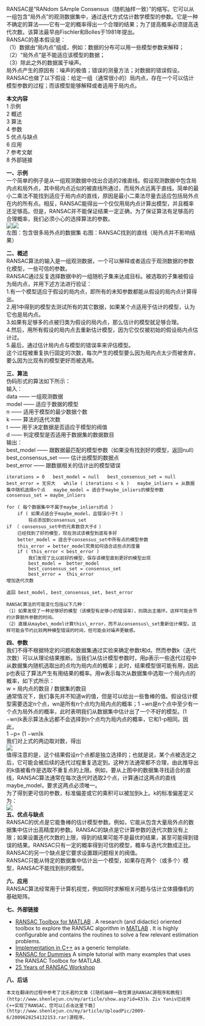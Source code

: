 RANSAC是“RANdom SAmple Consensus（随机抽样一致）”的缩写。它可以从一组包含“局外点”的观测数据集中，通过迭代方式估计数学模型的参数。它是一种不确定的算法——它有一定的概率得出一个合理的结果；为了提高概率必须提高迭代次数。该算法最早由Fischler和Bolles于1981年提出。  
    RANSAC的基本假设是：  
（1）数据由“局内点”组成，例如：数据的分布可以用一些模型参数来解释；  
（2）“局外点”是不能适应该模型的数据；  
（3）除此之外的数据属于噪声。  
    局外点产生的原因有：噪声的极值；错误的测量方法；对数据的错误假设。  
    RANSAC也做了以下假设：给定一组（通常很小的）局内点，存在一个可以估计模型参数的过程；而该模型能够解释或者适用于局内点。

**本文内容**  
1 示例  
2 概述  
3 算法  
4 参数  
5 优点与缺点  
6 应用  
7 参考文献  
8 外部链接

**一、示例**  
    一个简单的例子是从一组观测数据中找出合适的2维直线。假设观测数据中包含局内点和局外点，其中局内点近似的被直线所通过，而局外点远离于直线。简单的最小二乘法不能找到适应于局内点的直线，原因是最小二乘法尽量去适应包括局外点在内的所有点。相反，RANSAC能得出一个仅仅用局内点计算出模型，并且概率还足够高。但是，RANSAC并不能保证结果一定正确，为了保证算法有足够高的合理概率，我们必须小心的选择算法的参数。  
![](https://pic002.cnblogs.com/images/2011/21602/2011030818152013.png)![](https://pic002.cnblogs.com/images/2011/21602/2011030818153136.png)  
左图：包含很多局外点的数据集       右图：RANSAC找到的直线（局外点并不影响结果）

**二、概述**  
    RANSAC算法的输入是一组观测数据，一个可以解释或者适应于观测数据的参数化模型，一些可信的参数。  
    RANSAC通过反复选择数据中的一组随机子集来达成目标。被选取的子集被假设为局内点，并用下述方法进行验证：  
    1.有一个模型适应于假设的局内点，即所有的未知参数都能从假设的局内点计算得出。  
    2.用1中得到的模型去测试所有的其它数据，如果某个点适用于估计的模型，认为它也是局内点。  
    3.如果有足够多的点被归类为假设的局内点，那么估计的模型就足够合理。  
    4.然后，用所有假设的局内点去重新估计模型，因为它仅仅被初始的假设局内点估计过。  
    5.最后，通过估计局内点与模型的错误率来评估模型。  
    这个过程被重复执行固定的次数，每次产生的模型要么因为局内点太少而被舍弃，要么因为比现有的模型更好而被选用。

**三、算法**  
    伪码形式的算法如下所示：  
输入：  
data —— 一组观测数据  
model —— 适应于数据的模型  
n —— 适用于模型的最少数据个数  
k —— 算法的迭代次数  
t —— 用于决定数据是否适应于模型的阀值  
d —— 判定模型是否适用于数据集的数据数目  
输出：  
best\_model —— 跟数据最匹配的模型参数（如果没有找到好的模型，返回null）  
best\_consensus\_set —— 估计出模型的数据点  
best\_error —— 跟数据相关的估计出的模型错误

`iterations = 0  
best_model = null  
best_consensus_set = null  
best_error = 无穷大  
while ( iterations < k )  
    maybe_inliers = 从数据集中随机选择n个点  
    maybe_model = 适合于maybe_inliers的模型参数  
    consensus_set = maybe_inliers`

```
for ( 每个数据集中不属于maybe_inliers的点 ）  
    if ( 如果点适合于maybe_model，且错误小于t ）  
        将点添加到consensus_set  
if （ consensus_set中的元素数目大于d ）  
    已经找到了好的模型，现在测试该模型到底有多好  
    better_model = 适合于consensus_set中所有点的模型参数  
    this_error = better_model究竟如何适合这些点的度量  
    if ( this_error < best_error )  
        我们发现了比以前好的模型，保存该模型直到更好的模型出现  
        best_model =  better_model  
        best_consensus_set = consensus_set  
        best_error =  this_error  
增加迭代次数  
```

`返回 best_model, best_consensus_set, best_error`

```
RANSAC算法的可能变化包括以下几种：  
（1）如果发现了一种足够好的模型（该模型有足够小的错误率），则跳出主循环。这样可能会节约计算额外参数的时间。  
（2）直接从maybe\_model计算this\_error，而不从consensus\_set重新估计模型。这样可能会节约比较两种模型错误的时间，但可能会对噪声更敏感。  
```

**四、参数**  
    我们不得不根据特定的问题和数据集通过实验来确定参数t和d。然而参数k（迭代次数）可以从理论结果推断。当我们从估计模型参数时，用p表示一些迭代过程中从数据集内随机选取出的点均为局内点的概率；此时，结果模型很可能有用，因此p也表征了算法产生有用结果的概率。用w表示每次从数据集中选取一个局内点的概率，如下式所示：  
    w = 局内点的数目 / 数据集的数目  
    通常情况下，我们事先并不知道w的值，但是可以给出一些鲁棒的值。假设估计模型需要选定n个点，wn是所有n个点均为局内点的概率；1 −wn是n个点中至少有一个点为局外点的概率，此时表明我们从数据集中估计出了一个不好的模型。\(1 −wn\)k表示算法永远都不会选择到n个点均为局内点的概率，它和1-p相同。因此，  
1 −p= \(1 −wn\)k  
    我们对上式的两边取对数，得出  
![](https://pic002.cnblogs.com/images/2011/21602/2011030818233619.png)  
    值得注意的是，这个结果假设n个点都是独立选择的；也就是说，某个点被选定之后，它可能会被后续的迭代过程重复选定到。这种方法通常都不合理，由此推导出的k值被看作是选取不重复点的上限。例如，要从上图中的数据集寻找适合的直线，RANSAC算法通常在每次迭代时选取2个点，计算通过这两点的直线maybe\_model，要求这两点必须唯一。  
    为了得到更可信的参数，标准偏差或它的乘积可以被加到k上。k的标准偏差定义为：  
![](https://pic002.cnblogs.com/images/2011/21602/2011030818234870.png)  
**五、优点与缺点**  
    RANSAC的优点是它能鲁棒的估计模型参数。例如，它能从包含大量局外点的数据集中估计出高精度的参数。RANSAC的缺点是它计算参数的迭代次数没有上限；如果设置迭代次数的上限，得到的结果可能不是最优的结果，甚至可能得到错误的结果。RANSAC只有一定的概率得到可信的模型，概率与迭代次数成正比。RANSAC的另一个缺点是它要求设置跟问题相关的阀值。  
    RANSAC只能从特定的数据集中估计出一个模型，如果存在两个（或多个）模型，RANSAC不能找到别的模型。

**六、应用**  
    RANSAC算法经常用于计算机视觉，例如同时求解相关问题与估计立体摄像机的基础矩阵。

**七、外部链接**

* [RANSAC Toolbox for MATLAB](http://vision.ece.ucsb.edu/~zuliani/Code/Code.html)
  . A research \(and didactic\) oriented toolbox to explore the RANSAC algorithm in
  [MATLAB](http://en.wikipedia.org/wiki/MATLAB)
  . It is highly configurable and contains the routines to solve a few relevant estimation problems.
* [Implementation in C++](http://www.mrpt.org/RANSAC_C++_examples)
  as a generic template.
* [RANSAC for Dummies](http://vision.ece.ucsb.edu/~zuliani/Research/RANSAC/docs/RANSAC4Dummies.pdf)
  A simple tutorial with many examples that uses the RANSAC Toolbox for MATLAB.
* [25 Years of RANSAC Workshop](http://cmp.felk.cvut.cz/ransac-cvpr2006/)

**八、后话**

```
本文在翻译的过程中参考了沈乐君的文章《[随机抽样一致性算法RANSAC源程序和教程](http://www.shenlejun.cn/my/article/show.asp?id=43)》。Ziv Yaniv已经用C++实现了RANSAC，您可以[点击这里下载](http://www.shenlejun.cn/my/article/UploadPic/2009-6/2009628254132153.rar)源程序。
```



